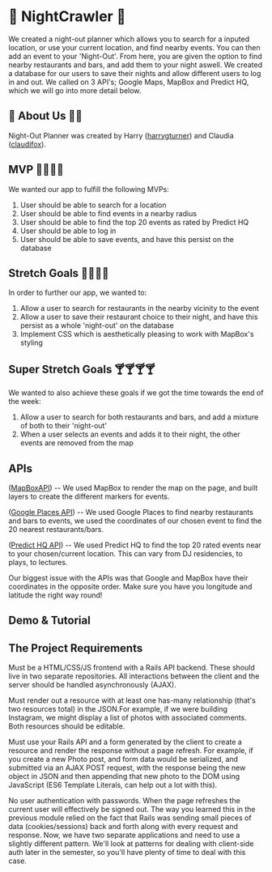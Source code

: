 # 💃 NightCrawler 🕺

We created a night-out planner which allows you to search for a inputed location, or use your current location, and find nearby events. You can then add an event to your 'Night-Out'. From here, you are given the option to find nearby restaurants and bars, and add them to your night aswell. We created a database for our users to save their nights and allow different users to log in and out. We called on 3 API's; Google Maps, MapBox and Predict HQ, which we will go into more detail below.

## 🧞 About Us 🧜‍♀️

Night-Out Planner was created by Harry ([harrygturner](https://github.com/harrygturner)) and Claudia ([claudifox](https://github.com/claudifox)).

## MVP 🎫🎫🎫🎫

We wanted our app to fulfill the following MVPs:
1. User should be able to search for a location 
2. User should be able to find events in a nearby radius
3. User should be able to find the top 20 events as rated by Predict HQ
4. User should be able to log in
5. User should be able to save events, and have this persist on the database

## Stretch Goals 🍔🍔🍔🍔

In order to further our app, we wanted to:
1. Allow a user to search for restaurants in the nearby vicinity to the event 
2. Allow a user to save their restaurant choice to their night, and have this persist as a whole 'night-out' on the database
3. Implement CSS which is aesthetically pleasing to work with MapBox's styling

## Super Stretch Goals 🍸🍸🍸🍸

We wanted to also achieve these goals if we got the time towards the end of the week:
1. Allow a user to search for both restaurants and bars, and add a mixture of both to their 'night-out'
2. When a user selects an events and adds it to their night, the other events are removed from the map

## APIs

([MapBoxAPI](https://docs.mapbox.com/mapbox-gl-js/overview)) --
We used MapBox to render the map on the page, and built layers to create the different markers for events. 

([Google Places API](https://developers.google.com/places/web-service/intro)) --
We used Google Places to find nearby restaurants and bars to events, we used the coordinates of our chosen event to find the 20 nearest restaurants/bars.  

([Predict HQ API](https://developer.predicthq.com/)) --
We used Predict HQ to find the top 20 rated events near to your chosen/current location. This can vary from DJ residencies, to plays, to lectures.

Our biggest issue with the APIs was that Google and MapBox have their coordinates in the opposite order. Make sure you have you longitude and latitude the right way round!

## Demo & Tutorial





## The Project Requirements

Must be a HTML/CSS/JS frontend with a Rails API backend. These should live in two separate repositories. All interactions between the client and the server should be handled asynchronously (AJAX).

Must render out a resource with at least one has-many relationship (that's two resources total) in the JSON.For example, if we were building Instagram, we might display a list of photos with associated comments. Both resources should be editable.

Must use your Rails API and a form generated by the client to create a resource and render the response without a page refresh. For example, if you create a new Photo post, and form data would be serialized, and submitted via an AJAX POST request, with the response being the new object in JSON and then appending that new photo to the DOM using JavaScript (ES6 Template Literals, can help out a lot with this).

No user authentication with passwords. When the page refreshes the current user will effectively be signed out. The way you learned this in the previous module relied on the fact that Rails was sending small pieces of data (cookies/sessions) back and forth along with every request and response. Now, we have two separate applications and need to use a slightly different pattern. We'll look at patterns for dealing with client-side auth later in the semester, so you'll have plenty of time to deal with this case.
